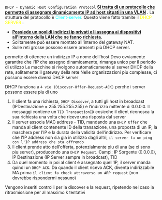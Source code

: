 `DHCP - Dynamic Host Configuration Protocol` 
<b><u>Si tratta di un protocollo che permette di assegnare dinamicamente IP ad host situati in una VLAN</u></b> . La struttura del protocollo è <span style=color:cyan>Client-server</span>. Questo viene fatto tramite il <span style=color:yellow>DHCP SERVER</span> : 
- <b><u>Possiede un pool di indirizzi ip privati e li assegna ai dispositivi all'interno della LAN che ne fanno richiesta</u></b>. 
- Solitamente può essere montato all'interno del gateway NAT. 
- Sulle reti grosse possono essere presenti più DHCP server. 










permette di ottenere un indirizzo IP a nome dell'host
Devo ovviamente garantire che l'IP che assegno dinamicamente, rimanga unico per il periodo di utilizzo
Le macchine si rivolgono automaticamente al server DHCP della rete, solitamente il gateway della rete
Nelle organizzazioni piu complesse, ci possono essere diversi DHCP server 

DHCP funziona a `4 vie (Discover-Offer-Request-ACK)` perche i server possono essere piu di uno
1. Il client fa una richiesta, `DHCP Discover`, a tutti gli host in broadcast (IPDestinazione = 255.255.255.255) e l'indirizzo mittente di 0.0.0.0. Il messaggi contiene un `TID TransactionID` cosicche il client riconosca la sua richiesta una volta che riceve una risposta dal server
2. Il server associa MAC address - TID, mandando una `DHCP Offer` che manda al client contenente ID della transazione, una proposta di un IP, la maschera per l'IP e la durata della validità dell'indirizzo. Per verificare che l'IP address non sia gia in utilizzo dagli altri, `il server fa un ping con l'IP address che sta offrendo`
3. Il client prende atto dell'offerta, potenzialmente piu di una (se ci sono piu server), producendo una `DHCP Request`. Campi: IP Sorgente (0.0.0.0), IP Destinazione (IP Server sempre in broadcast), TID
4. Da quel momento in poi al client è assegnato quell'IP, il server manda quindi un `DHCP ACK`. Da quando il client ricevo ACK, diventa indirizzabile MA prima `il client fa check attraverso un ARP request` (non dovrebbe rispondermi nessuno)

Vengono inseriti controlli per la discover e la request, ripetendo nel caso la ritrasmissione per al massimo k tentativi
